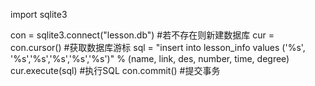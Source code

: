 import sqlite3

con = sqlite3.connect("lesson.db")	#若不存在则新建数据库
cur = con.cursor()			#获取数据库游标
sql = "insert into lesson_info values ('%s', '%s','%s','%s','%s','%s')" % (name, link, des, number, time, degree)
cur.execute(sql)			#执行SQL
con.commit()				#提交事务
